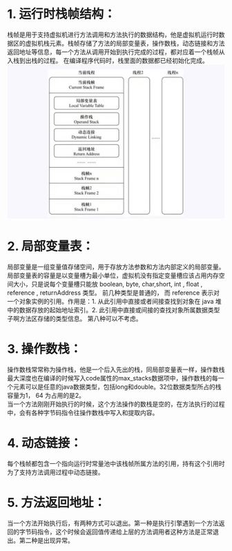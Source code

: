 # 1. 运行时栈帧结构：
栈帧是用于支持虚拟机进行方法调用和方法执行的数据结构，他是虚拟机运行时数据区的虚拟机栈元素。栈帧存储了方法的局部变量表，操作数栈，动态链接和方法返回地址等信息，每一个方法从调用开始到执行完成的过程，都对应着一个栈帧从入栈到出栈的过程。
在编译程序代码时，栈里面的数据都已经初始化完成。
![avatar](./static/栈帧概念结构.jpg)   

# 2. 局部变量表：
局部变量是一组变量值存储空间，用于存放方法参数和方法内部定义的局部变量。 局部变量表的容量是以变量槽为最小单位，虚拟机没有指定变量槽应该占用内存空间大小，只是说每个变量槽只能放 boolean, byte, char,short, int , float , reference , returnAddress 类型。 前几种类型是普通的， 而 reference 表示对一个对象实例的引用。作用是：1. 从此引用中直接或者间接查找到对象在 java 堆中的数据存放的起始地址索引。2. 此引用中直接或间接的查找对象所属数据类型子啊方法区存储的类型信息。
第八种可以不考虑。

# 3. 操作数栈：
操作数栈常常称为操作栈，他是一个后入先出的栈，同局部变量表一样，操作数栈最大深度也在编译的时候写入code属性的max_stacks数据项中，操作数栈的每一个元素可以是任意的java数据类型，包括long和double。32位数据类型所占的栈容量为1， 64 为占用的是2。   
当一个方法刚刚开始执行的时候，这个方法操作的数栈是空的，在方法执行的过程中，会有各种字节码指令往操作数栈中写入和提取内容。

# 4. 动态链接：
每个栈帧都包含一个指向运行时常量池中该栈帧所属方法的引用，持有这个引用时为了支持方法调用过程中动态链接。

# 5. 方法返回地址：
当一个方法开始执行后，有两种方式可以退出。第一种是执行引擎遇到一个方法返回的字节码指令，这个时候会返回值传递给上层的方法调用者这种方法是正常退出。第二种是出现异常。


